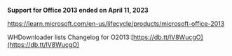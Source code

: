 **Support for Office 2013 ended on April 11, 2023**

https://learn.microsoft.com/en-us/lifecycle/products/microsoft-office-2013

WHDownloader lists Changelog for O2013:[https://db.tt/lV8WucgO](https://db.tt/lV8WucgO)
